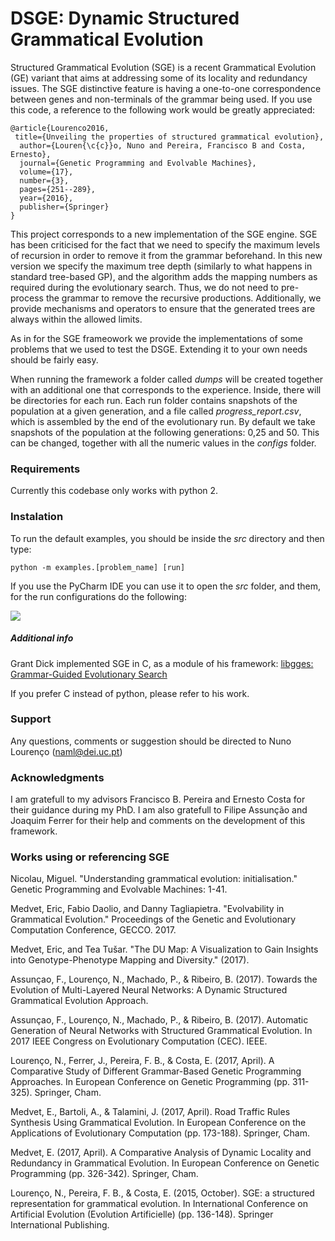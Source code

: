 # DSGE: Dynamic Structured Grammatical Evolution

Structured Grammatical Evolution (SGE) is a recent Grammatical Evolution (GE) variant that aims at addressing some of its locality and redundancy issues. The SGE distinctive feature is having a one-to-one correspondence between genes and non-terminals of the grammar being used. If you use this code, a reference to the following work would be greatly appreciated:

```
@article{Lourenco2016,
 title={Unveiling the properties of structured grammatical evolution},
  author={Louren{\c{c}}o, Nuno and Pereira, Francisco B and Costa, Ernesto},
  journal={Genetic Programming and Evolvable Machines},
  volume={17},
  number={3},
  pages={251--289},
  year={2016},
  publisher={Springer}
}
```

This project corresponds to a new implementation of the SGE engine. SGE has been criticised for the fact that we need to specify the maximum levels of recursion in order to remove it from the grammar beforehand. In this new version we specify the maximum tree depth (similarly to what happens in standard tree-based GP), and the algorithm adds the mapping numbers as required during the evolutionary search. Thus, we do not need to pre-process the grammar to remove the recursive productions. Additionally, we provide mechanisms and operators to ensure that the generated trees are always within the allowed limits.


As in for the SGE frameowork we provide the implementations of some problems that we used to test the DSGE. Extending it to your own needs should be fairly easy. 


When running the framework a folder called *dumps* will be created together with an additional one that corresponds to the experience. Inside, there will be directories for each run. Each run folder contains snapshots of the population at a given generation, and a file called *progress_report.csv*,  which is assembled by the end of the evolutionary run. By default we take snapshots of the population at the following generations: 0,25 and 50. This can be changed, together with all the numeric values in the *configs* folder.

### Requirements
Currently this codebase only works with python 2. 

### Instalation

To run the default examples, you should be inside the *src* directory and then type:

`python -m examples.[problem_name] [run]`

If you use the PyCharm IDE you can use it to open the *src* folder, and them, for the run configurations do the following:

![](https://www.dropbox.com/s/prz16aajb8md2es/Screen%20Shot%202017-04-27%20at%2010.02.09.png?dl=1)

##### Additional info
Grant Dick implemented SGE in C, as a module of his framework: [libgges: Grammar-Guided Evolutionary Search ](https://github.com/grantdick/libgges#libgges-grammar-guided-evolutionary-search)

If you prefer C instead of python, please refer to his work.

### Support

Any questions, comments or suggestion should be directed to Nuno Lourenço ([naml@dei.uc.pt](mailto:naml@dei.uc.pt))

### Acknowledgments

I am gratefull to my advisors Francisco B. Pereira and Ernesto Costa for their guidance during my PhD. I am also gratefull to Filipe Assunção and Joaquim Ferrer for their help and comments on the development of this framework. 

### Works using or referencing SGE

Nicolau, Miguel. "Understanding grammatical evolution: initialisation." Genetic Programming and Evolvable Machines: 1-41.

Medvet, Eric, Fabio Daolio, and Danny Tagliapietra. "Evolvability in Grammatical Evolution." Proceedings of the Genetic and Evolutionary Computation Conference, GECCO. 2017.

Medvet, Eric, and Tea Tušar. "The DU Map: A Visualization to Gain Insights into Genotype-Phenotype Mapping and Diversity." (2017).

Assunçao, F., Lourenço, N., Machado, P., & Ribeiro, B. (2017). Towards the Evolution of Multi-Layered Neural Networks: A Dynamic Structured Grammatical Evolution Approach.

Assunçao, F., Lourenço, N., Machado, P., & Ribeiro, B. (2017). Automatic Generation of Neural Networks with Structured Grammatical Evolution. In 2017 IEEE Congress on Evolutionary Computation (CEC). IEEE.

Lourenço, N., Ferrer, J., Pereira, F. B., & Costa, E. (2017, April). A Comparative Study of Different Grammar-Based Genetic Programming Approaches. In European Conference on Genetic Programming (pp. 311-325). Springer, Cham.

Medvet, E., Bartoli, A., & Talamini, J. (2017, April). Road Traffic Rules Synthesis Using Grammatical Evolution. In European Conference on the Applications of Evolutionary Computation (pp. 173-188). Springer, Cham.

Medvet, E. (2017, April). A Comparative Analysis of Dynamic Locality and Redundancy in Grammatical Evolution. In European Conference on Genetic Programming (pp. 326-342). Springer, Cham.

Lourenço, N., Pereira, F. B., & Costa, E. (2015, October). SGE: a structured representation for grammatical evolution. In International Conference on Artificial Evolution (Evolution Artificielle) (pp. 136-148). Springer International Publishing.